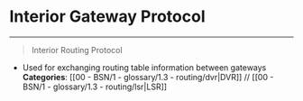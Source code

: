 # Interior Gateway Protocol
___
> Interior Routing Protocol
- Used for exchanging routing table information between gateways
**Categories**: [[00 - BSN/1 - glossary/1.3 - routing/dvr|DVR]] // [[00 - BSN/1 - glossary/1.3 - routing/lsr|LSR]]